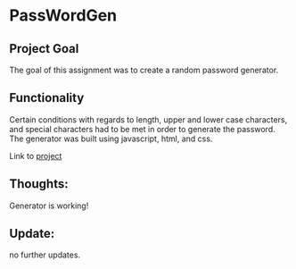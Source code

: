 # PassWordGen

## Project Goal

The goal of this assignment was to create a random password generator. 


## Functionality

Certain conditions with regards to length, upper and lower case characters, and special characters had to be met in order to generate the password. The generator was built using javascript, html, and  css. 

Link to [project](https://damparo.github.io/PassWordGen/)

## Thoughts:

Generator is working!

## Update:
 no further updates.